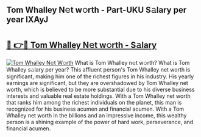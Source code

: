 ## Tom Whalley N𝚎t w𝚘rth - Part-UKU S𝚊lary per year lXAyJ

# <h2><a href="http://gc56yv6.nevu.top/?p=Tom+Whalley">🔗 👉🔴 Tom Whalley N𝚎t w𝚘rth - S𝚊lary</a></h2>

[![Tom Whalley N𝚎t W𝚘rth](https://i.imgur.com/Oavwk0R.jpeg)](http://gc56yv6.nevu.top/?p=Tom+Whalley)
What is Tom Whalley n𝚎t w𝚘rth? What is Tom Whalley s𝚊lary per year?
This affluent person's Tom Whalley net worth is significant, making him one of the richest figures in his industry. His yearly earnings are significant, but they are overshadowed by Tom Whalley net worth, which is believed to be more substantial due to his diverse business interests and valuable real estate holdings. With a Tom Whalley net worth that ranks him among the richest individuals on the planet, this man is recognized for his business acumen and financial acumen. With a Tom Whalley net worth in the billions and an impressive income, this wealthy person is a shining example of the power of hard work, perseverance, and financial acumen.
